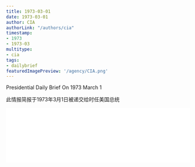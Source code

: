 ```yaml
---
title: 1973-03-01
date: 1973-03-01
author: CIA 
authorLink: "/authors/cia"
timestamp: 
- 1973
- 1973-03
multitype: 
- cia
tags: 
- dailybrief
featuredImagePreview: '/agency/CIA.png'
---
```



Presidential Daily Brief On 1973 March 1

此情报简报于1973年3月1日被递交给时任美国总统

<!--more-->





<div id="over" style="width:100%; overflow:hidden"> <iframe id="sFrame" name="sFrame" frameborder="no" border="0"  allowfullscreen marginwidth="0" scrolling="no" src = " /CIA/1973-03-01.html "  style = " position:absulute; width: 806px; top: 300;" > </iframe> </div>
